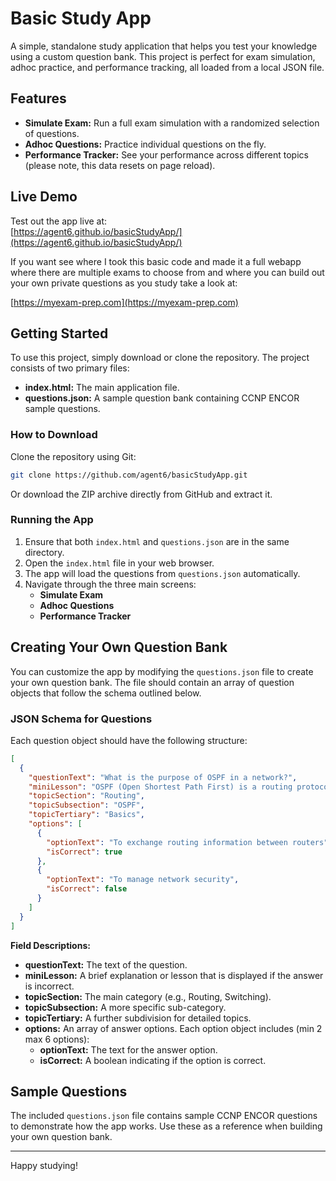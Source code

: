 # Basic Study App

A simple, standalone study application that helps you test your knowledge using a custom question bank. This project is perfect for exam simulation, adhoc practice, and performance tracking, all loaded from a local JSON file.

## Features

- **Simulate Exam:** Run a full exam simulation with a randomized selection of questions.
- **Adhoc Questions:** Practice individual questions on the fly.
- **Performance Tracker:** See your performance across different topics (please note, this data resets on page reload).

## Live Demo

Test out the app live at:  
[https://agent6.github.io/basicStudyApp/](https://agent6.github.io/basicStudyApp/)

If you want see where I took this basic code and made it a full webapp where there are multiple exams to choose from and where you can build out your own private questions as you study take a look at:

[https://myexam-prep.com](https://myexam-prep.com)

## Getting Started

To use this project, simply download or clone the repository. The project consists of two primary files:

- **index.html:** The main application file.
- **questions.json:** A sample question bank containing CCNP ENCOR sample questions.

### How to Download

Clone the repository using Git:

```bash
git clone https://github.com/agent6/basicStudyApp.git
```

Or download the ZIP archive directly from GitHub and extract it.

### Running the App

1. Ensure that both `index.html` and `questions.json` are in the same directory.
2. Open the `index.html` file in your web browser.
3. The app will load the questions from `questions.json` automatically.
4. Navigate through the three main screens:
   - **Simulate Exam**
   - **Adhoc Questions**
   - **Performance Tracker**

## Creating Your Own Question Bank

You can customize the app by modifying the `questions.json` file to create your own question bank. The file should contain an array of question objects that follow the schema outlined below.

### JSON Schema for Questions

Each question object should have the following structure:

```json
[
  {
    "questionText": "What is the purpose of OSPF in a network?",
    "miniLesson": "OSPF (Open Shortest Path First) is a routing protocol used to determine the best path for data.",
    "topicSection": "Routing",
    "topicSubsection": "OSPF",
    "topicTertiary": "Basics",
    "options": [
      {
        "optionText": "To exchange routing information between routers",
        "isCorrect": true
      },
      {
        "optionText": "To manage network security",
        "isCorrect": false
      }
    ]
  }
]
```

**Field Descriptions:**

- **questionText:** The text of the question.
- **miniLesson:** A brief explanation or lesson that is displayed if the answer is incorrect.
- **topicSection:** The main category (e.g., Routing, Switching).
- **topicSubsection:** A more specific sub-category.
- **topicTertiary:** A further subdivision for detailed topics.
- **options:** An array of answer options. Each option object includes (min 2 max 6 options):
  - **optionText:** The text for the answer option.
  - **isCorrect:** A boolean indicating if the option is correct.

## Sample Questions

The included `questions.json` file contains sample CCNP ENCOR questions to demonstrate how the app works. Use these as a reference when building your own question bank.

---

Happy studying!

